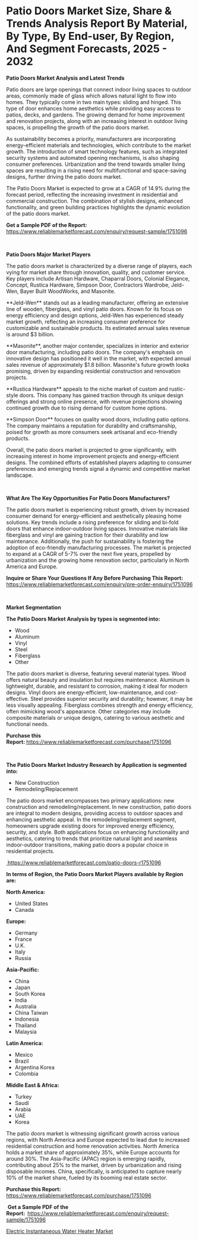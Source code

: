 <p><h1>Patio Doors Market Size, Share & Trends Analysis Report By Material, By Type, By End-user, By Region, And Segment Forecasts, 2025 - 2032</h1></p><p><strong>Patio Doors Market Analysis and Latest Trends</strong></p>
<p><p>Patio doors are large openings that connect indoor living spaces to outdoor areas, commonly made of glass which allows natural light to flow into homes. They typically come in two main types: sliding and hinged. This type of door enhances home aesthetics while providing easy access to patios, decks, and gardens. The growing demand for home improvement and renovation projects, along with an increasing interest in outdoor living spaces, is propelling the growth of the patio doors market.</p><p>As sustainability becomes a priority, manufacturers are incorporating energy-efficient materials and technologies, which contribute to the market growth. The introduction of smart technology features, such as integrated security systems and automated opening mechanisms, is also shaping consumer preferences. Urbanization and the trend towards smaller living spaces are resulting in a rising need for multifunctional and space-saving designs, further driving the patio doors market.</p><p>The Patio Doors Market is expected to grow at a CAGR of 14.9% during the forecast period, reflecting the increasing investment in residential and commercial construction. The combination of stylish designs, enhanced functionality, and green building practices highlights the dynamic evolution of the patio doors market.</p></p>
<p><strong>Get a Sample PDF of the Report:&nbsp;</strong> <a href="https://www.reliablemarketforecast.com/enquiry/request-sample/1751096?utm_campaign=2015&utm_medium=2&utm_source=Github&utm_content=ia&utm_term=07022025&utm_id=patio-doors">https://www.reliablemarketforecast.com/enquiry/request-sample/1751096</a></p>
<p>&nbsp;</p>
<p><strong>Patio Doors Major Market Players</strong></p>
<p><p>The patio doors market is characterized by a diverse range of players, each vying for market share through innovation, quality, and customer service. Key players include Artisan Hardware, Chaparral Doors, Colonial Elegance, Concept, Rustica Hardware, Simpson Door, Contractors Wardrobe, Jeld-Wen, Bayer Built WoodWorks, and Masonite.</p><p>**Jeld-Wen** stands out as a leading manufacturer, offering an extensive line of wooden, fiberglass, and vinyl patio doors. Known for its focus on energy efficiency and design options, Jeld-Wen has experienced steady market growth, reflecting an increasing consumer preference for customizable and sustainable products. Its estimated annual sales revenue is around $3 billion.</p><p>**Masonite**, another major contender, specializes in interior and exterior door manufacturing, including patio doors. The company's emphasis on innovative design has positioned it well in the market, with expected annual sales revenue of approximately $1.8 billion. Masonite's future growth looks promising, driven by expanding residential construction and renovation projects.</p><p>**Rustica Hardware** appeals to the niche market of custom and rustic-style doors. This company has gained traction through its unique design offerings and strong online presence, with revenue projections showing continued growth due to rising demand for custom home options.</p><p>**Simpson Door** focuses on quality wood doors, including patio options. The company maintains a reputation for durability and craftsmanship, poised for growth as more consumers seek artisanal and eco-friendly products.</p><p>Overall, the patio doors market is projected to grow significantly, with increasing interest in home improvement projects and energy-efficient designs. The combined efforts of established players adapting to consumer preferences and emerging trends signal a dynamic and competitive market landscape.</p></p>
<p>&nbsp;</p>
<p><strong>What Are The Key Opportunities For Patio Doors Manufacturers?</strong></p>
<p><p>The patio doors market is experiencing robust growth, driven by increased consumer demand for energy-efficient and aesthetically pleasing home solutions. Key trends include a rising preference for sliding and bi-fold doors that enhance indoor-outdoor living spaces. Innovative materials like fiberglass and vinyl are gaining traction for their durability and low maintenance. Additionally, the push for sustainability is fostering the adoption of eco-friendly manufacturing processes. The market is projected to expand at a CAGR of 5-7% over the next five years, propelled by urbanization and the growing home renovation sector, particularly in North America and Europe.</p></p>
<p><strong>Inquire or Share Your Questions If Any Before Purchasing This Report:</strong> <a href="https://www.reliablemarketforecast.com/enquiry/pre-order-enquiry/1751096?utm_campaign=2015&utm_medium=2&utm_source=Github&utm_content=ia&utm_term=07022025&utm_id=patio-doors">https://www.reliablemarketforecast.com/enquiry/pre-order-enquiry/1751096</a></p>
<p>&nbsp;</p>
<p><strong>Market Segmentation</strong></p>
<p><strong>The Patio Doors Market Analysis by types is segmented into:</strong></p>
<p><ul><li>Wood</li><li>Aluminum</li><li>Vinyl</li><li>Steel</li><li>Fiberglass</li><li>Other</li></ul></p>
<p><p>The patio doors market is diverse, featuring several material types. Wood offers natural beauty and insulation but requires maintenance. Aluminum is lightweight, durable, and resistant to corrosion, making it ideal for modern designs. Vinyl doors are energy-efficient, low-maintenance, and cost-effective. Steel provides superior security and durability; however, it may be less visually appealing. Fiberglass combines strength and energy efficiency, often mimicking wood's appearance. Other categories may include composite materials or unique designs, catering to various aesthetic and functional needs.</p></p>
<p><strong>Purchase this Report:&nbsp;</strong><a href="https://www.reliablemarketforecast.com/purchase/1751096?utm_campaign=2015&utm_medium=2&utm_source=Github&utm_content=ia&utm_term=07022025&utm_id=patio-doors">https://www.reliablemarketforecast.com/purchase/1751096</a></p>
<p>&nbsp;</p>
<p><strong>The Patio Doors Market Industry Research by Application is segmented into:</strong></p>
<p><ul><li>New Construction</li><li>Remodeling/Replacement</li></ul></p>
<p><p>The patio doors market encompasses two primary applications: new construction and remodeling/replacement. In new construction, patio doors are integral to modern designs, providing access to outdoor spaces and enhancing aesthetic appeal. In the remodeling/replacement segment, homeowners upgrade existing doors for improved energy efficiency, security, and style. Both applications focus on enhancing functionality and aesthetics, catering to trends that prioritize natural light and seamless indoor-outdoor transitions, making patio doors a popular choice in residential projects.</p></p>
<p><a href="https://www.reliablemarketforecast.com/patio-doors-r1751096?utm_campaign=2015&utm_medium=2&utm_source=Github&utm_content=ia&utm_term=07022025&utm_id=patio-doors">&nbsp;https://www.reliablemarketforecast.com/patio-doors-r1751096</a></p>
<p><strong>In terms of Region, the Patio Doors Market Players available by Region are:</strong></p>
<p>
    <p> <strong> North America: </strong>
        <ul>
            <li>United States</li>
            <li>Canada</li>
        </ul>
        </p> 
    <p> <strong> Europe: </strong>
        <ul>
            <li>Germany</li>
            <li>France</li>
            <li>U.K.</li>
            <li>Italy</li>
            <li>Russia</li>
        </ul>
        </p> 
    <p> <strong> Asia-Pacific: </strong>
        <ul>
            <li>China</li>
            <li>Japan</li>
            <li>South Korea</li>
            <li>India</li>
            <li>Australia</li>
            <li>China Taiwan</li>
            <li>Indonesia</li>
            <li>Thailand</li>
            <li>Malaysia</li>
        </ul>
        </p> 
    <p> <strong> Latin America: </strong>
        <ul>
            <li>Mexico</li>
            <li>Brazil</li>
            <li>Argentina Korea</li>
            <li>Colombia</li>
        </ul>
        </p> 
    <p> <strong> Middle East & Africa: </strong>
        <ul>
            <li>Turkey</li>
            <li>Saudi</li>
            <li>Arabia</li>
            <li>UAE</li>
            <li>Korea</li>
        </ul>
    </p>
    </p>
<p><p>The patio doors market is witnessing significant growth across various regions, with North America and Europe expected to lead due to increased residential construction and home renovation activities. North America holds a market share of approximately 35%, while Europe accounts for around 30%. The Asia-Pacific (APAC) region is emerging rapidly, contributing about 25% to the market, driven by urbanization and rising disposable incomes. China, specifically, is anticipated to capture nearly 10% of the market share, fueled by its booming real estate sector.</p></p>
<p><strong>Purchase this Report: </strong><a href="https://www.reliablemarketforecast.com/purchase/1751096?utm_campaign=2015&utm_medium=2&utm_source=Github&utm_content=ia&utm_term=07022025&utm_id=patio-doors">https://www.reliablemarketforecast.com/purchase/1751096</a></p>
<p>&nbsp;<strong>Get a Sample PDF of the Report:&nbsp;&nbsp;</strong><a href="https://www.reliablemarketforecast.com/enquiry/request-sample/1751096?utm_campaign=2015&utm_medium=2&utm_source=Github&utm_content=ia&utm_term=07022025&utm_id=patio-doors">https://www.reliablemarketforecast.com/enquiry/request-sample/1751096</a></p>
<p><strong></strong></p>
<p><p><a href="https://github.com/santosh758595/Market-Research-Report-List-7/blob/main/electric-instantaneous-water-heater-market.md?utm_campaign=2015&utm_medium=2&utm_source=Github&utm_content=ia&utm_term=07022025&utm_id=patio-doors">Electric Instantaneous Water Heater Market</a></p></p>